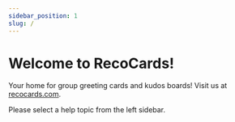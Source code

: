 ```yaml
---
sidebar_position: 1
slug: /
---
```


# Welcome to RecoCards!

Your home for group greeting cards and kudos boards! Visit us at [recocards.com](https://RecoCards.com).

Please select a help topic from the left sidebar.

